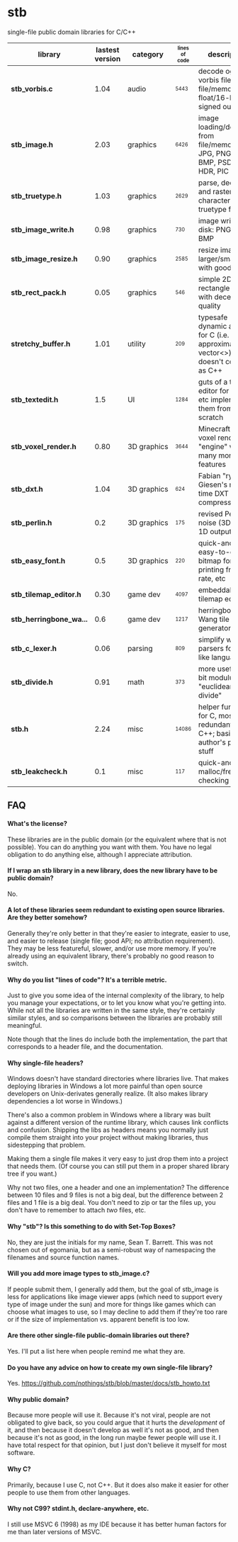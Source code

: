 stb
===

single-file public domain libraries for C/C++

library    | lastest version | category | <sup><sub>lines of code</sub> | description
--------------------- | ---- | -------- | ----------------------------- | --------------------------------
**stb_vorbis.c** | 1.04 | audio | <sup><sub>5443</sub></sup> | decode ogg vorbis files from file/memory to float/16-bit signed output
**stb_image.h** | 2.03 | graphics | <sup><sub>6426</sub></sup> | image loading/decoding from file/memory: JPG, PNG, TGA, BMP, PSD, GIF, HDR, PIC
**stb_truetype.h** | 1.03 | graphics | <sup><sub>2629</sub></sup> | parse, decode, and rasterize characters from truetype fonts
**stb_image_write.h** | 0.98 | graphics | <sup><sub>730</sub></sup> | image writing to disk: PNG, TGA, BMP
**stb_image_resize.h** | 0.90 | graphics | <sup><sub>2585</sub></sup> | resize images larger/smaller with good quality
**stb_rect_pack.h** | 0.05 | graphics | <sup><sub>546</sub></sup> | simple 2D rectangle packer with decent quality
**stretchy_buffer.h** | 1.01 | utility | <sup><sub>209</sub></sup> | typesafe dynamic array for C (i.e. approximation to vector<>), doesn't compile as C++
**stb_textedit.h** | 1.5 | UI | <sup><sub>1284</sub></sup> | guts of a text editor for games etc implementing them from scratch
**stb_voxel_render.h** | 0.80 | 3D&nbsp;graphics | <sup><sub>3644</sub></sup> | Minecraft-esque voxel rendering "engine" with many more features
**stb_dxt.h** | 1.04 | 3D&nbsp;graphics | <sup><sub>624</sub></sup> | Fabian "ryg" Giesen's real-time DXT compressor
**stb_perlin.h** | 0.2 | 3D&nbsp;graphics | <sup><sub>175</sub></sup> | revised Perlin noise (3D input, 1D output)
**stb_easy_font.h** | 0.5 | 3D&nbsp;graphics | <sup><sub>220</sub></sup> | quick-and-dirty easy-to-deploy bitmap font for printing frame rate, etc
**stb_tilemap_editor.h** | 0.30 | game&nbsp;dev | <sup><sub>4097</sub></sup> | embeddable tilemap editor
**stb_herringbone_wa...** | 0.6 | game&nbsp;dev | <sup><sub>1217</sub></sup> | herringbone Wang tile map generator
**stb_c_lexer.h** | 0.06 | parsing | <sup><sub>809</sub></sup> | simplify writing parsers for C-like languages
**stb_divide.h** | 0.91 | math | <sup><sub>373</sub></sup> | more useful 32-bit modulus e.g. "euclidean divide"
**stb.h** | 2.24 | misc | <sup><sub>14086</sub></sup> | helper functions for C, mostly redundant in C++; basically author's personal stuff
**stb_leakcheck.h** | 0.1 | misc | <sup><sub>117</sub></sup> | quick-and-dirty malloc/free leak-checking

FAQ
---

#### What's the license?

These libraries are in the public domain (or the equivalent where that is not
possible). You can do anything you want with them. You have no legal obligation
to do anything else, although I appreciate attribution.

#### If I wrap an stb library in a new library, does the new library have to be public domain?

No.

#### A lot of these libraries seem redundant to existing open source libraries. Are they better somehow?

Generally they're only better in that they're easier to integrate,
easier to use, and easier to release (single file; good API; no
attribution requirement). They may be less featureful, slower,
and/or use more memory. If you're already using an equivalent
library, there's probably no good reason to switch.

#### Why do you list "lines of code"? It's a terrible metric.

Just to give you some idea of the internal complexity of the library,
to help you manage your expectations, or to let you know what you're
getting into. While not all the libraries are written in the same
style, they're certainly similar styles, and so comparisons between
the libraries are probably still meaningful.

Note though that the lines do include both the implementation, the
part that corresponds to a header file, and the documentation.

#### Why single-file headers?

Windows doesn't have standard directories where libraries
live. That makes deploying libraries in Windows a lot more
painful than open source developers on Unix-derivates generally
realize. (It also makes library dependencies a lot worse in Windows.)

There's also a common problem in Windows where a library was built
against a different version of the runtime library, which causes
link conflicts and confusion. Shipping the libs as headers means
you normally just compile them straight into your project without
making libraries, thus sidestepping that problem.

Making them a single file makes it very easy to just
drop them into a project that needs them. (Of course you can
still put them in a proper shared library tree if you want.)

Why not two files, one a header and one an implementation?
The difference between 10 files and 9 files is not a big deal,
but the difference between 2 files and 1 file is a big deal.
You don't need to zip or tar the files up, you don't have to
remember to attach *two* files, etc.

#### Why "stb"? Is this something to do with Set-Top Boxes?

No, they are just the initials for my name, Sean T. Barrett.
This was not chosen out of egomania, but as a semi-robust
way of namespacing the filenames and source function names.

#### Will you add more image types to stb_image.c?

If people submit them, I generally add them, but the goal of stb_image
is less for applications like image viewer apps (which need to support
every type of image under the sun) and more for things like games which
can choose what images to use, so I may decline to add them if they're
too rare or if the size of implementation vs. apparent benefit is too low.

#### Are there other single-file public-domain libraries out there?

Yes. I'll put a list here when people remind me what they are.

#### Do you have any advice on how to create my own single-file library?

Yes. https://github.com/nothings/stb/blob/master/docs/stb_howto.txt

#### Why public domain?

Because more people will use it. Because it's not viral, people
are not obligated to give back, so you could argue that it hurts
the *development* of it, and then because it doesn't develop as
well it's not as good, and then because it's not as good, in the
long run maybe fewer people will use it. I have total respect for
that opinion, but I just don't believe it myself for most software.

#### Why C?

Primarily, because I use C, not C++. But it does also make it easier
for other people to use them from other languages.

#### Why not C99? stdint.h, declare-anywhere, etc.

I still use MSVC 6 (1998) as my IDE because it has better human factors
for me than later versions of MSVC.




